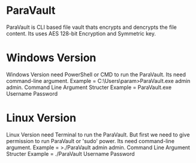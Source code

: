 # ParaVault
ParaVault is CLI based file vault thats encrypts and dencrypts the file content. Its uses AES 128-bit Encryption and Symmetric key.


# Windows Version
Windows Version need PowerShell or CMD to run the ParaVault.
Its need command-line argument.
Example = C:\Users\param>ParaVault.exe admin admin.
Command Line Argument Structer Example = ParaVault.exe Username Password


# Linux Version
Linux Version need Terminal to run the ParaVault. 
But first we need to give permission to run ParaVault or 'sudo' power.
Its need command-line argument.
Example = >./ParaVault admin admin.
Command Line Argument Structer Example = ./ParaVault Username Password
